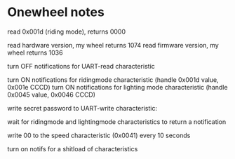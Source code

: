 
# Onewheel notes

read 0x001d (riding mode), returns 0000

read hardware version, my wheel returns 1074
read firmware version, my wheel returns 1036

turn OFF notifications for UART-read characteristic

turn ON notifications for ridingmode characteristic (handle 0x001d value, 0x001e CCCD)
turn ON notifications for lighting mode characteristic (handle 0x0045 value, 0x0046 CCCD)

write secret password to UART-write characteristic: 

wait for ridingmode and lightingmode characteristics to return a notification

write 00 to the speed characteristic (0x0041) every 10 seconds

turn on notifs for a shitload of characteristics

